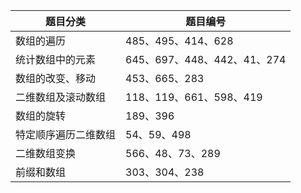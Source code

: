 <table>
<thead>
<tr>
<th>题目分类</th>
<th>题目编号</th>
</tr>
</thead>
<tbody>
<tr>
<td>数组的遍历</td>
<td>485、495、414、628</td>
</tr>
<tr>
<td>统计数组中的元素</td>
<td>645、697、448、442、41、274</td>
</tr>
<tr>
<td>数组的改变、移动</td>
<td>453、665、283</td>
</tr>
<tr>
<td>二维数组及滚动数组</td>
<td>118、119、661、598、419</td>
</tr>
<tr>
<td>数组的旋转</td>
<td>189、396</td>
</tr>
<tr>
<td>特定顺序遍历二维数组</td>
<td>54、59、498</td>
</tr>
<tr>
<td>二维数组变换</td>
<td>566、48、73、289</td>
</tr>
<tr>
<td>前缀和数组</td>
<td>303、304、238</td>
</tr>
<tr>

</tr>
</tbody>
</table>
